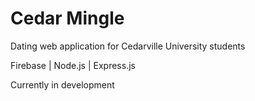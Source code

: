 # Cedar Mingle
Dating web application for Cedarville University students

Firebase | Node.js | Express.js

Currently in development
